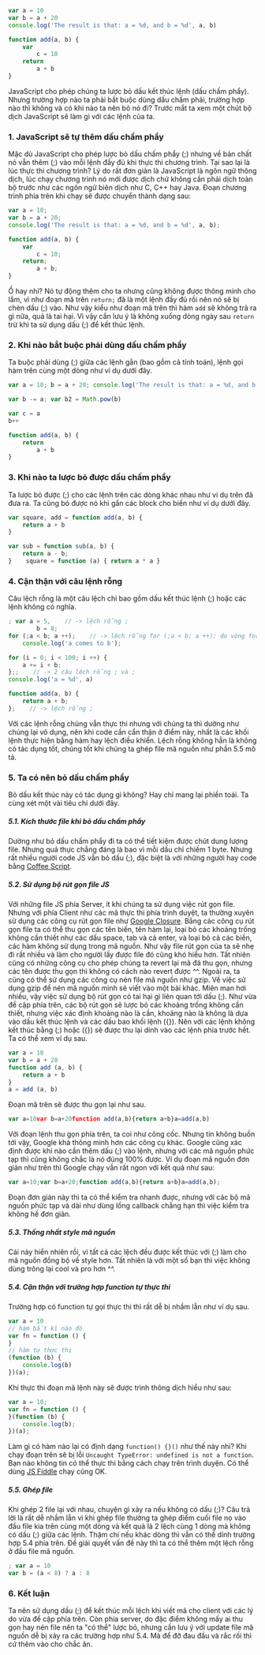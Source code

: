 ``` javascript
var a = 10
var b = a + 20
console.log('The result is that: a = %d, and b = %d', a, b)

function add(a, b) {
    var 
        c = 10
    return
        a + b
}
```
JavaScript cho phép chúng ta lược bỏ dấu kết thúc lệnh (dấu chấm phẩy). Nhưng trường hợp nào ta phải bắt buộc dùng dấu chấm phải, trường hợp nào thì không và có khi nào ta nên bỏ nó đi? 
Trước mắt ta xem một chút bộ dịch JavaScript sẽ làm gì với các lệnh của ta.

### 1. JavaScript sẽ tự thêm dấu chấm phẩy

Mặc dù JavaScript cho phép lược bỏ dấu chấm phẩy (;) nhưng về bản chất nó vẫn thêm (;) vào mỗi lệnh đầy đủ khi thực thi chương trình. Tại sao lại là lúc thực thi chương trình? Lý do rất đơn giản là JavaScript là ngôn ngữ thông dịch, lúc chạy chương trình nó mới được dịch chứ không cần phải dịch toàn bộ trước như các ngôn ngữ biên dịch như C, C++ hay Java. 
Đoạn chương trình phía trên khi chạy sẽ được chuyển thành dạng sau:
``` javascript
var a = 10;
var b = a + 20;
console.log('The result is that: a = %d, and b = %d', a, b);

function add(a, b) {
    var 
        c = 10;
    return;
        a + b;
}
```
Ồ hay nhỉ? Nó tự động thêm cho ta nhưng cũng không được thông minh cho lắm, vì như đoạn mã trên `return;` đã là một lệnh đầy đủ rồi nên nó sẽ bị chèn dấu (;) vào. Như vậy kiểu như đoạn mã trên thì hàm `add` sẽ không trả ra gì nữa, quả là tai hại. Vì vậy cần lưu ý là không xuống dòng ngày sau `return` trừ khi ta sử dụng dấu (;) để kết thúc lệnh.

### 2. Khi nào bắt buộc phải dùng dấu chấm phẩy

Ta buộc phải dùng (;) giữa các lệnh gắn (bao gồm cả tính toán), lệnh gọi hàm trên cùng một dòng như ví dụ dưới đây.
``` javascript
var a = 10; b = a + 20; console.log('The result is that: a = %d, and b = %d', a, b);

var b -= a; var b2 = Math.pow(b)

var c = a
b++

function add(a, b) {
    return
        a + b
}
```
### 3. Khi nào ta lược bỏ được dấu chấm phẩy

Ta lược bỏ được (;) cho các lệnh trên các dòng khác nhau như ví dụ trên đã đưa ra.
Ta cũng bỏ được nó khi gắn các block cho biến như ví dụ dưới đây.
``` javascript
var square, add = function add(a, b) {
    return a + b
}

var sub = function sub(a, b) {
    return a - b;
}    square = function (a) { return a * a }
```

### 4. Cận thận với câu lệnh rỗng

Câu lệch rỗng là một câu lệch chỉ bao gồm dấu kết thúc lệnh (;) hoặc các lệnh không có nghĩa.
``` javascript
; var a = 5,    // -> lệch rỗng ;
        b = 8;
for (;a < b; a ++);    // -> lệch rỗng for (;a < b; a ++); do vòng for ở đây không còn khối lệch thực thi
    console.log('a comes to b');

for (i = 0; i < 100; i ++) {
    a += i + b;
};;    // -> 2 câu lệch rỗng ; và ;
console.log('a = %d', a)

function add(a, b) {
    return a + b;
};    // -> lệch rỗng ;
```
Với các lệnh rỗng chúng vẫn thực thi nhưng với chúng ta thì dường như chúng lại vô dụng, nên khi code cần cẩn thận ở điểm này, nhất là các khối lệnh thực hiện bằng hàm hay lệch điều khiển.
Lệch rỗng không hẳn là không có tác dụng tốt, chúng tốt khi chúng ta ghép file mã nguồn như phần 5.5 mô tả.

### 5. Ta có nên bỏ dấu chấm phẩy

Bỏ dấu kết thúc này có tác dụng gì không? Hay chỉ mang lại phiền toái. Ta cùng xét một vài tiêu chí dưới đây.
##### 5.1. Kích thước file khi bỏ dấu chấm phẩy
Dường như bỏ dấu chấm phẩy đi ta có thể tiết kiệm được chút dung lượng file. Nhưng quả thực chẳng đáng là bao vì mỗi dấu chỉ chiếm 1 byte. Nhưng rất nhiều người code JS vẫn bỏ dấu (;), đặc biệt là với những người hay code bằng [Coffee Script](http://coffeescript.org/ "Coffee Script").

##### 5.2. Sử dụng bộ rút gọn file JS
Với những file JS phía Server, ít khi chúng ta sử dụng việc rút gọn file. Nhưng với phía Client như các mã thực thi phía trình duyệt, ta thường xuyên sử dụng các công cụ rút gọn file như [Google Closure](http://closure-compiler.appspot.com/home). 
Bằng các công cụ rút gọn file ta có thể thu gọn các tên biến, tên hàm lại, loại bỏ các khoảng trống không cần thiết như các dấu space, tab và cả enter, và loại bỏ cả các biến, các hàm không sử dụng trong mã nguồn. Như vậy file rút gọn của ta sẽ nhẹ đi rất nhiều và làm cho người lấy được file đó cũng khó hiểu hơn. 
Tất nhiên cũng có những công cụ cho phép chúng ta revert lại mã đã thu gọn, nhưng các tên được thu gọn thì không có cách nào revert được ^^.
Ngoài ra, ta cũng có thể sử dụng các công cụ nén file mã nguồn như gzip. Về việc sử dụng gzip để nén mã nguồn mình sẽ viết vào một bài khác.
Miên man hơi nhiều, vậy việc sử dụng bộ rút gọn có tai hại gì liên quan tới dấu (;). Như vừa đề cập phía trên, các bộ rút gọn sẽ lược bỏ các khoảng trống không cần thiết, nhưng việc xác định khoảng nào là cần, khoảng nào là không là dựa vào dấu kết thúc lệnh và các dấu bao khối lệnh ({}). Nên với các lệnh không kết thúc bằng (;) hoặc ({}) sẽ được thu lại dính vào các lệnh phía trước hết. Ta có thể xem ví dụ sau.
```javascript
var a = 10
var b = a + 20
function add (a, b) {
    return a + b
}
a = add (a, b)
```
Đoạn mã trên sẽ được thu gọn lại như sau.
```javascript
var a=10var b=a+20function add(a,b){return a+b}a=add(a,b)
```
Với đoạn lệnh thu gọn phía trên, ta coi như công cốc.
Nhưng tin không buồn tới vậy, Google khá thông minh hơn các công cụ khác. Google cũng xác định được khi nào cần thêm dấu (;) vào lệnh, nhưng với các mã nguồn phức tạp thì cũng không chắc là nó đúng 100% được. Ví dụ đoạn mã nguồn đơn giản như trên thì Google chạy vẫn rất ngon với kết quả như sau:
```javascript
var a=10;var b=a+20;function add(a,b){return a+b}a=add(a,b);
```
Đoạn đơn giản này thì ta có thể kiểm tra nhanh được, nhưng với các bộ mã nguồn phức tạp và dài như dùng lồng callback chẳng hạn thì việc kiểm tra không hề đơn giản.


##### 5.3. Thống nhất style mã nguồn
Cái này hiển nhiên rồi, vì tất cả các lệch đều được kết thúc với (;) làm cho mã nguồn đồng bộ về style hơn. Tất nhiên là với một số bạn thì việc không dùng trông lại cool và pro hơn ^^.

##### 5.4. Cận thận với trường hợp function tự thực thi
Trường hợp có function tự gọi thực thi thì rất dễ bị nhầm lẫn như ví dụ sau.
```javascript
var a = 10
// hàm bất kì nào đó
var fn = function () {
}
// hàm tự thực thi
(function (b) {
    console.log(b)
})(a);
```
Khi thực thi đoạn mã lệnh này sẽ được trình thông dịch hiểu như sau:
```javascript
var a = 10;
var fn = function () {
}(function (b) {
    console.log(b);
})(a);
```
Làm gì có hàm nào lại có định dạng `function() {}()` như thế này nhỉ? Khi chạy đoạn trên sẽ bị lỗi `Uncaught TypeError: undefined is not a function`. Bạn nào không tin có thể thực thi bằng cách chạy trên trình duyện. Có thể dùng [JS Fiddle](https://jsfiddle.net/) chạy cũng OK.

##### 5.5. Ghép file
Khi ghép 2 file lại với nhau, chuyện gì xảy ra nếu không có dấu (;)?
Câu trả lời là rất dễ nhầm lẫn vì khi ghép file thường ta ghép điểm cuối file nọ vào đầu file kia trên cùng một dòng và kết quả là 2 lệch cùng 1 dòng mà không có dấu (;) giữa các lệnh. Thậm chí nếu khác dòng thì vẫn có thể dính trường hợp 5.4 phía trên.
Để giải quyết vấn đề này thì ta có thể thêm một lệch rỗng ở đầu file mã nguồn.
```javascript
; var a = 10
var b = (a < 8) ? a : 8 
```

### 6. Kết luận
Ta nên sử dụng dấu (;) để kết thúc mỗi lệch khi viết mã cho client với các lý do vừa đề cập phía trên. Còn phía server, do đặc điểm không mấy ai thu gọn hay nén file nên ta "có thể" lược bỏ, nhưng cần lưu ý với update file mã nguồn dễ bị xảy ra các trường hợp như 5.4. Mà để đỡ đau đầu và rắc rối thì cứ thêm vào cho chắc ăn.
